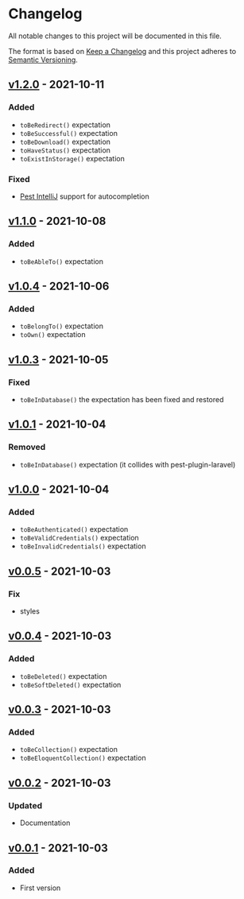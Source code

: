 # Changelog
All notable changes to this project will be documented in this file.

The format is based on [Keep a Changelog](http://keepachangelog.com/)
and this project adheres to [Semantic Versioning](http://semver.org/).


## [v1.2.0](https://github.com/pestphp/defstudio-plugin-laravel-expectations/compare/v1.1.0...v1.2.0) - 2021-10-11
### Added
- `toBeRedirect()` expectation
- `toBeSuccessful()` expectation
- `toBeDownload()` expectation
- `toHaveStatus()` expectation
- `toExistInStorage()` expectation

### Fixed
- [Pest IntelliJ](https://github.com/pestphp/pest-intellij) support for autocompletion

## [v1.1.0](https://github.com/pestphp/defstudio-plugin-laravel-expectations/compare/v1.0.4...v1.1.0) - 2021-10-08
### Added
- `toBeAbleTo()` expectation

## [v1.0.4](https://github.com/pestphp/defstudio-plugin-laravel-expectations/compare/v1.0.3...v1.0.4) - 2021-10-06
### Added
- `toBelongTo()` expectation
- `toOwn()` expectation

## [v1.0.3](https://github.com/pestphp/defstudio-plugin-laravel-expectations/compare/v1.0.1...v1.0.3) - 2021-10-05
### Fixed
- `toBeInDatabase()` the expectation has been fixed and restored


## [v1.0.1](https://github.com/pestphp/defstudio-plugin-laravel-expectations/compare/v1.0.0...v1.0.1) - 2021-10-04
### Removed
- `toBeInDatabase()` expectation (it collides with pest-plugin-laravel)

## [v1.0.0](https://github.com/pestphp/defstudio-plugin-laravel-expectations/compare/v0.0.5...v1.0.0) - 2021-10-04
### Added
- `toBeAuthenticated()` expectation
- `toBeValidCredentials()` expectation
- `toBeInvalidCredentials()` expectation

## [v0.0.5](https://github.com/pestphp/defstudio-plugin-laravel-expectations/compare/v0.0.4...v0.0.5) - 2021-10-03
### Fix
- styles

## [v0.0.4](https://github.com/pestphp/defstudio-plugin-laravel-expectations/compare/v0.0.3...v0.0.4) - 2021-10-03
### Added
- `toBeDeleted()` expectation
- `toBeSoftDeleted()` expectation

## [v0.0.3](https://github.com/pestphp/defstudio-plugin-laravel-expectations/compare/v0.0.2...v0.0.3) - 2021-10-03
### Added
- `toBeCollection()` expectation
- `toBeEloquentCollection()` expectation

## [v0.0.2](https://github.com/pestphp/defstudio-plugin-laravel-expectations/compare/v0.0.1...v0.0.2) - 2021-10-03
### Updated
- Documentation

## [v0.0.1](https://github.com/def-studio/pest-plugin-laravel-expectations/tree/v0.0.1) - 2021-10-03
### Added
- First version

